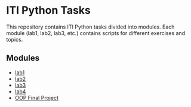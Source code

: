 # ITI Python Tasks

This repository contains ITI Python tasks divided into modules.
Each module (lab1, lab2, lab3, etc.) contains scripts for different exercises and topics.

## Modules
- [lab1](./lab1/)
- [lab2](./lab2/)
- [lab3](./lab3/)
- [lab4](./lab4/)
- [OOP Final Project](./OOP/)

